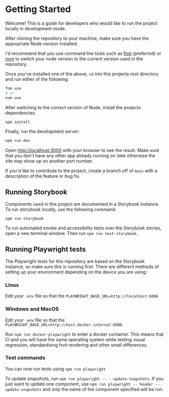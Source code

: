 # Getting Started

Welcome! This is a guide for developers who would like to run the project locally in development mode.

After cloning the repository to your machine, make sure you have the appropriate Node version installed.

I'd recommend that you use command line tools such as [fnm](https://github.com/Schniz/fnm) (preferred) or [nvm](https://www.freecodecamp.org/news/node-version-manager-nvm-install-guide/) to switch your node version to the current version used in the repository.

Once you've installed one of the above, `cd` into this projects root directory and run either of the following:

```bash
fnm use
# or
nvm use
```

After switching to the correct version of Node, install the projects dependencies.

```bash
npm install
```

Finally, run the development server:

```bash
npm run dev
```

Open [http://localhost:3000](http://localhost:3000) with your browser to see the result. Make sure that you don't have any other app already running on `3000` otherwise the site may show up on another port number.

If you'd like to contribute to the project, create a branch off of `main` with a description of the feature or bug fix.

## Running Storybook

Components used in this project are documented in a Storybook instance. To run storybook locally, use the following command:

`npm run storybook`

To run automated smoke and accessibility tests over the Storybook stories, open a new terminal window. Then run `npm run test-storybook`.

## Running Playwright tests

The Playwright tests for this repository are based on the Storybook instance, so make sure this is running first. There are different methods of setting up your environment depending on the device you are using:

### Linux

Edit your `.env` file so that the `PLAYWRIGHT_BASE_URL=http://localhost:6006`

### Windows and MacOS

Edit your `.env` file so that the `PLAYWRIGHT_BASE_URL=http://host.docker.internal:6006`

Run `npm run docker-playwright` to enter a docker container. This means that CI and you will have the same operating system while testing visual regression, standardising font rendering and other small differences.

### Test commands

You can now run tests using `npm run playwright`

To update snapshots, run `npm run playwright -- --update-snapshots`. If you just want to update one component, use `npm run playwright -- header --update-snapshots` and only the name of the component specified will be run.
